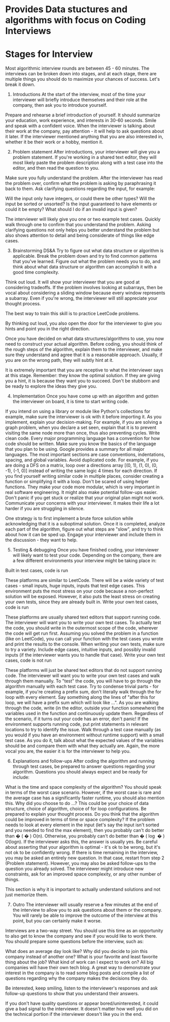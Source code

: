 # Provides Data stuctures and algorithms with focus on Coding Interviews


# Stages for Interview

Most algorithmic interview rounds are between 45 - 60 minutes. The interviews can be broken down into stages, and at each stage, there are multiple things you should do to maximize your chances of success. Let's break it down.

1. Introductions
At the start of the interview, most of the time your interviewer will briefly introduce themselves and their role at the company, then ask you to introduce yourself.

Prepare and rehearse a brief introduction of yourself. It should summarize your education, work experience, and interests in 30-60 seconds.
Smile and speak with a confident voice.
When the interviewer is talking about their work at the company, pay attention - it will help to ask questions about it later.
If the interviewer mentioned anything that you are also interested in, whether it be their work or a hobby, mention it.

2. Problem statement
After introductions, your interviewer will give you a problem statement. If you're working in a shared text editor, they will most likely paste the problem description along with a test case into the editor, and then read the question to you.

Make sure you fully understand the problem. After the interviewer has read the problem over, confirm what the problem is asking by paraphrasing it back to them.
Ask clarifying questions regarding the input, for example:

Will the input only have integers, or could there be other types?
Will the input be sorted or unsorted?
Is the input guaranteed to have elements or could it be empty?
What should I do if an invalid input is given?


The interviewer will likely give you one or two example test cases. Quickly walk through one to confirm that you understand the problem.
Asking clarifying questions not only helps you better understand the problem but also shows attention to detail and being considerate of things like edge cases.

3. Brainstorming DS&A
Try to figure out what data structure or algorithm is applicable. Break the problem down and try to find common patterns that you've learned. Figure out what the problem needs you to do, and think about what data structure or algorithm can accomplish it with a good time complexity.

Think out loud. It will show your interviewer that you are good at considering tradeoffs. If the problem involves looking at subarrays, then be vocal about considering a sliding window because every window represents a subarray. Even if you're wrong, the interviewer will still appreciate your thought process.

The best way to train this skill is to practice LeetCode problems.

By thinking out loud, you also open the door for the interviewer to give you hints and point you in the right direction.

Once you have decided on what data structures/algorithms to use, you now need to construct your actual algorithm. Before coding, you should think of the rough steps of the algorithm, explain them to the interviewer, and make sure they understand and agree that it is a reasonable approach. Usually, if you are on the wrong path, they will subtly hint at it.

It is extremely important that you are receptive to what the interviewer says at this stage. Remember: they know the optimal solution. If they are giving you a hint, it is because they want you to succeed. Don't be stubborn and be ready to explore the ideas they give you.

4. Implementation
Once you have come up with an algorithm and gotten the interviewer on board, it is time to start writing code.

If you intend on using a library or module like Python's collections for example, make sure the interviewer is ok with it before importing it.
As you implement, explain your decision-making. For example, if you are solving a graph problem, when you declare a set seen, explain that it is to prevent visiting the same node more than once, thus also preventing cycles.
Write clean code. Every major programming language has a convention for how code should be written. Make sure you know the basics of the language that you plan to be using. Google provides a summary for all major languages. The most important sections are case conventions, indentations, spacing, and global variables.
Avoid duplicated code. For example, if you are doing a DFS on a matrix, loop over a directions array [(0, 1), (1, 0), (0, -1), (-1, 0)] instead of writing the same logic 4 times for each direction. If you find yourself writing similar code in multiple places, consider creating a function or simplifying it with a loop.
Don't be scared of using helper functions. They make your code more modular, which is very important in real software engineering. It might also make potential follow-ups easier.
Don't panic if you get stuck or realize that your original plan might not work. Communicate your concerns with your interviewer. It makes their life a lot harder if you are struggling in silence.

One strategy is to first implement a brute force solution while acknowledging that it is a suboptimal solution. Once it is completed, analyze each part of the algorithm, figure out what steps are "slow", and try to think about how it can be sped up. Engage your interviewer and include them in the discussion - they want to help.

5. Testing & debugging
Once you have finished coding, your interviewer will likely want to test your code. Depending on the company, there are a few different environments your interview might be taking place in:

Built in test cases, code is run

These platforms are similar to LeetCode. There will be a wide variety of test cases - small inputs, huge inputs, inputs that test edge cases.
This environment puts the most stress on your code because a non-perfect solution will be exposed.
However, it also puts the least stress on creating your own tests, since they are already built in.
Write your own test cases, code is run

These platforms are usually shared text editors that support running code. The interviewer will want you to write your own test cases.
To actually test the code, you should write in the outermost scope of the code, wherever the code will get run first. Assuming you solved the problem in a function (like on LeetCode), you can call your function with the test cases you wrote and print the results to the console.
When writing your own tests, make sure to try a variety. Include edge cases, intuitive inputs, and possibly invalid inputs (if the interviewer wants you to handle that case).
Write your own test cases, code is not run

These platforms will just be shared text editors that do not support running code. The interviewer will want you to write your own test cases and walk through them manually.
To "test" the code, you will have to go through the algorithm manually with each test case. Try to condense trivial parts - for example, if you're creating a prefix sum, don't literally walk through the for loop with every element. Say something along the lines of "after this for loop, we will have a prefix sum which will look like ...".
As you are walking through the code, write (in the editor, outside your function somewhere) the variables used in the function and continuously update them.
Regardless of the scenario, if it turns out your code has an error, don't panic! If the environment supports running code, put print statements in relevant locations to try to identify the issue. Walk through a test case manually (as you would if you have an environment without runtime support) with a small test case. As you do it, talk about what the expected values of the variables should be and compare them with what they actually are. Again, the more vocal you are, the easier it is for the interviewer to help you.

6. Explanations and follow-ups
After coding the algorithm and running through test cases, be prepared to answer questions regarding your algorithm. Questions you should always expect and be ready for include:

What is the time and space complexity of the algorithm?
You should speak in terms of the worst case scenario. However, if the worst case is rare and the average case has a significantly faster runtime, you should also mention this.
Why did you choose to do ...?
This could be your choice of data structure, choice of algorithm, choice of for loop configurations. Be prepared to explain your thought process.
Do you think that the algorithm could be improved in terms of time or space complexity?
If the problem needs to look at every element in the input (let's say the input isn't sorted and you needed to find the max element), then you probably can't do better than 
�
(
�
)
O(n). Otherwise, you probably can't do better than 
�
(
log
⁡
�
)
O(logn).
If the interviewer asks this, the answer is usually yes. Be careful about asserting that your algorithm is optimal - it's ok to be wrong, but it's not ok to be confidently wrong.
If there is time remaining in the interview, you may be asked an entirely new question. In that case, restart from step 2 (Problem statement). However, you may also be asked follow-ups to the question you already solved. The interviewer might introduce new constraints, ask for an improved space complexity, or any other number of things.

This section is why it is important to actually understand solutions and not just memorize them.

7. Outro
The interviewer will usually reserve a few minutes at the end of the interview to allow you to ask questions about them or the company. You will rarely be able to improve the outcome of the interview at this point, but you can certainly make it worse.

Interviews are a two-way street. You should use this time as an opportunity to also get to know the company and see if you would like to work there. You should prepare some questions before the interview, such as:

What does an average day look like?
Why did you decide to join this company instead of another one?
What is your favorite and least favorite thing about the job?
What kind of work can I expect to work on?
All big companies will have their own tech blog. A great way to demonstrate your interest in the company is to read some blog posts and compile a list of questions regarding why the company makes the decisions they do.

Be interested, keep smiling, listen to the interviewer's responses and ask follow-up questions to show that you understand their answers.

If you don't have quality questions or appear bored/uninterested, it could give a bad signal to the interviewer. It doesn't matter how well you did on the technical portion if the interviewer doesn't like you in the end.
